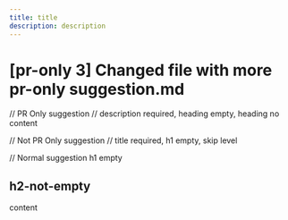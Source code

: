 ```yaml
---
title: title
description: description
---
```

# [pr-only 3] Changed file with more pr-only suggestion.md

// PR Only suggestion
// description required, heading empty, heading no content

// Not PR Only suggestion
// title required, h1 empty, skip level

// Normal suggestion h1 empty
## h2-not-empty

content
